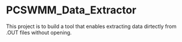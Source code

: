 # PCSWMM_Data_Extractor
This project is to build a tool that enables extracting data dirtectly from .OUT files without opening. 

